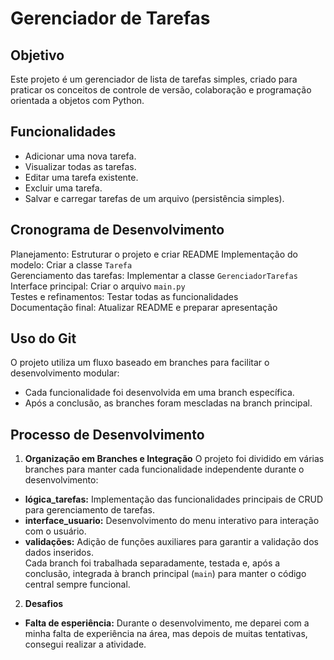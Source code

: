 # Gerenciador de Tarefas

## Objetivo  
Este projeto é um gerenciador de lista de tarefas simples, criado para praticar os conceitos de controle de versão, colaboração e programação orientada a objetos com Python.

## Funcionalidades  
- Adicionar uma nova tarefa.  
- Visualizar todas as tarefas.  
- Editar uma tarefa existente.  
- Excluir uma tarefa.  
- Salvar e carregar tarefas de um arquivo (persistência simples).

## Cronograma de Desenvolvimento                        
Planejamento: Estruturar o projeto e criar README 
Implementação do modelo: Criar a classe `Tarefa`              
Gerenciamento das tarefas: Implementar a classe `GerenciadorTarefas` 
Interface principal: Criar o arquivo `main.py`           
Testes e refinamentos: Testar todas as funcionalidades     
Documentação final: Atualizar README e preparar apresentação 

## Uso do Git  
O projeto utiliza um fluxo baseado em branches para facilitar o desenvolvimento modular:  
- Cada funcionalidade foi desenvolvida em uma branch específica.  
- Após a conclusão, as branches foram mescladas na branch principal.

## **Processo de Desenvolvimento**

1. **Organização em Branches e Integração**
O projeto foi dividido em várias branches para manter cada funcionalidade independente durante o desenvolvimento:  
- **lógica_tarefas:** Implementação das funcionalidades principais de CRUD para gerenciamento de tarefas.  
- **interface_usuario:** Desenvolvimento do menu interativo para interação com o usuário.  
- **validações:** Adição de funções auxiliares para garantir a validação dos dados inseridos.  
Cada branch foi trabalhada separadamente, testada e, após a conclusão, integrada à branch principal (`main`) para manter o código central sempre funcional.

2. **Desafios**
- **Falta de esperiência:** Durante o desenvolvimento, me deparei com a minha falta de experiência na área, mas depois de muitas tentativas, consegui realizar a atividade.
